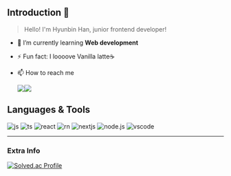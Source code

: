 ## Introduction 👋
> Hello! I'm Hyunbin Han, junior frontend developer!


- 🌱 I’m currently learning **Web development**
- ⚡ Fun fact: I loooove Vanilla latte☕️
- 📫 How to reach me

  <a href="https://hphhbva.tistory.com"><img src="https://img.shields.io/badge/Tistory-FFFFFF?style=flat-square&logo=Tistory&logoColor=black"/></a><a href="mailto:kiwhhb1016@gmail.com"><img src="https://img.shields.io/badge/Gmail-EA4335?style=flat-square&logo=Gmail&logoColor=white"/></a>


## Languages & Tools
![js](https://img.shields.io/badge/JavaScript-F7DF1E?style=for-the-badge&logo=JavaScript&logoColor=white) ![ts](https://img.shields.io/badge/TypeScript-007ACC?style=for-the-badge&logo=typescript&logoColor=white)
![react](https://img.shields.io/badge/React-20232A?style=for-the-badge&logo=react&logoColor=61DAFB) ![rn](https://img.shields.io/badge/React_Native-20232A?style=for-the-badge&logo=react&logoColor=61DAFB) ![nextjs](https://img.shields.io/badge/Next.js-000?logo=nextdotjs&logoColor=fff&style=for-the-badge)
![node.js](https://img.shields.io/badge/Node.js-43853D?style=for-the-badge&logo=node.js&logoColor=white)
![vscode](https://img.shields.io/badge/Visual_Studio_Code-0078D4?style=for-the-badge&logo=visual%20studio%20code&logoColor=white)

---

### Extra Info
[![Solved.ac Profile](http://mazassumnida.wtf/api/v2/generate_badge?boj=kiwhhb1016)](https://solved.ac/kiwhhb1016/)
